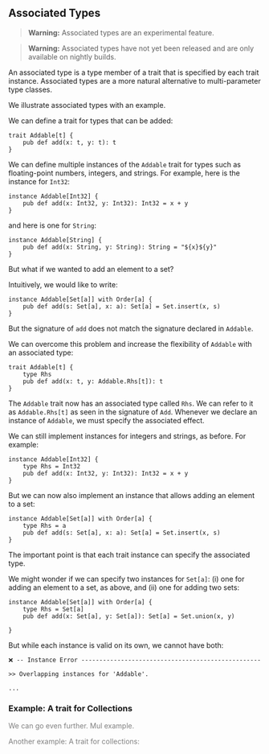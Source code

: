 ## Associated Types

> **Warning:** Associated types are an experimental feature. 

> **Warning:** Associated types have not yet been released and are only
> available on nightly builds. 

An associated type is a type member of a trait that is specified by each trait
instance. Associated types are a more natural alternative to multi-parameter
type classes. 

We illustrate associated types with an example. 

We can define a trait for types that can be added:

```flix
trait Addable[t] {
    pub def add(x: t, y: t): t
}
```

We can define multiple instances of the `Addable` trait for types such as
floating-point numbers, integers, and strings. For example, here is the instance
for `Int32`:

```flix
instance Addable[Int32] {
    pub def add(x: Int32, y: Int32): Int32 = x + y
}
```

and here is one for `String`:

```flix
instance Addable[String] {
    pub def add(x: String, y: String): String = "${x}${y}"
}
```

But what if we wanted to add an element to a set?

Intuitively, we would like to write:

```flix
instance Addable[Set[a]] with Order[a] {
    pub def add(s: Set[a], x: a): Set[a] = Set.insert(x, s)
}
```

But the signature of `add` does not match the signature declared in `Addable`.

We can overcome this problem and increase the flexibility of `Addable` with an
associated type: 

```flix
trait Addable[t] {
    type Rhs
    pub def add(x: t, y: Addable.Rhs[t]): t
}
```

The `Addable` trait now has an associated type called `Rhs`. We can refer to it
as `Addable.Rhs[t]` as seen in the signature of `Add`. Whenever we declare an
instance of `Addable`, we must specify the associated effect. 

We can still implement instances for integers and strings, as before. For example:

```flix
instance Addable[Int32] {
    type Rhs = Int32
    pub def add(x: Int32, y: Int32): Int32 = x + y
}
```

But we can now also implement an instance that allows adding an element to a
set: 

```flix
instance Addable[Set[a]] with Order[a] {
    type Rhs = a
    pub def add(s: Set[a], x: a): Set[a] = Set.insert(x, s)
}
```

The important point is that each trait instance can specify the associated type. 

We might wonder if we can specify two instances for `Set[a]`: (i) one for adding
an element to a set, as above, and (ii) one for adding two sets:

```flix
instance Addable[Set[a]] with Order[a] {
    type Rhs = Set[a]
    pub def add(x: Set[a], y: Set[a]): Set[a] = Set.union(x, y)

}
```

But while each instance is valid on its own, we cannot have both:

```
❌ -- Instance Error -------------------------------------------------- 

>> Overlapping instances for 'Addable'.

...
```

### Example: A trait for Collections




<div style="color:gray;">


We can go even further. Mul example.

Another example: A trait for collections:

</div>